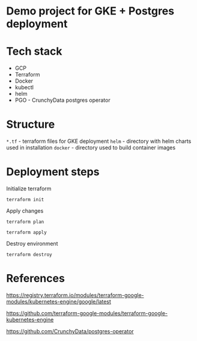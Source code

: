 # Demo project for GKE + Postgres deployment

# Tech stack

* GCP
* Terraform
* Docker
* kubectl
* helm
* PGO - CrunchyData postgres operator 

# Structure

`*.tf` - terraform files for GKE deployment
`helm` - directory with helm charts used in installation
`docker` - directory used to build container images

# Deployment steps

Initialize terraform
```
terraform init
```

Apply changes
```
terraform plan

terraform apply
```

Destroy environment
```
terraform destroy
```

# References

https://registry.terraform.io/modules/terraform-google-modules/kubernetes-engine/google/latest

https://github.com/terraform-google-modules/terraform-google-kubernetes-engine

https://github.com/CrunchyData/postgres-operator


